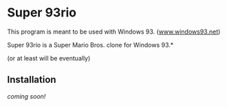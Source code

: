 # Super 93rio
This program is meant to be used with Windows 93. (www.windows93.net)

Super 93rio is a Super Mario Bros. clone for Windows 93.*

(or at least will be eventually)
## Installation
*coming soon!*
